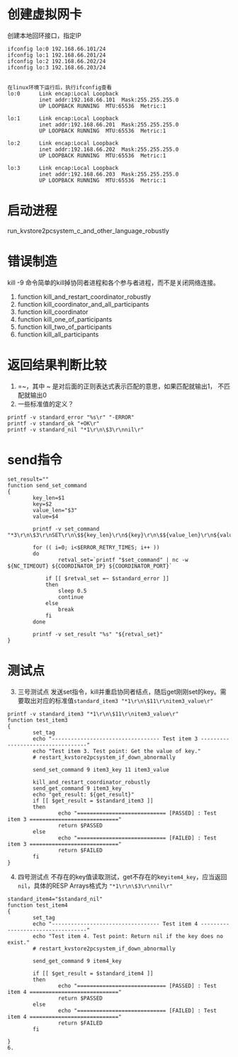 # 创建虚拟网卡
创建本地回环接口，指定IP
```
ifconfig lo:0 192.168.66.101/24
ifconfig lo:1 192.168.66.201/24
ifconfig lo:2 192.168.66.202/24
ifconfig lo:3 192.168.66.203/24


在linux环境下运行后，执行ifconfig查看
lo:0      Link encap:Local Loopback  
          inet addr:192.168.66.101  Mask:255.255.255.0
          UP LOOPBACK RUNNING  MTU:65536  Metric:1

lo:1      Link encap:Local Loopback  
          inet addr:192.168.66.201  Mask:255.255.255.0
          UP LOOPBACK RUNNING  MTU:65536  Metric:1

lo:2      Link encap:Local Loopback  
          inet addr:192.168.66.202  Mask:255.255.255.0
          UP LOOPBACK RUNNING  MTU:65536  Metric:1

lo:3      Link encap:Local Loopback  
          inet addr:192.168.66.203  Mask:255.255.255.0
          UP LOOPBACK RUNNING  MTU:65536  Metric:1
```
# 启动进程
run_kvstore2pcsystem_c_and_other_language_robustly

# 错误制造
kill -9 命令简单的kill掉协同者进程和各个参与者进程，而不是关闭网络连接。
1. function kill_and_restart_coordinator_robustly
2. function kill_coordinator_and_all_participants
3. function kill_coordinator
4. function kill_one_of_participants
5. function kill_two_of_participants
6. function kill_all_participants

# 返回结果判断比较
1. =~，其中 ~ 是对后面的正则表达式表示匹配的意思，如果匹配就输出1， 不匹配就输出0
2. 一些标准值的定义？
```
printf -v standard_error "%s\r" "-ERROR"
printf -v standard_ok "+OK\r"
printf -v standard_nil "*1\r\n\$3\r\nnil\r"
```
# send指令
```
set_result=""
function send_set_command
{
        key_len=$1
        key=$2
        value_len="$3"
        value=$4

        printf -v set_command "*3\r\n\$3\r\nSET\r\n\$${key_len}\r\n${key}\r\n\$${value_len}\r\n${value}\r\n"

        for (( i=0; i<$ERROR_RETRY_TIMES; i++ ))
        do
                retval_set=`printf "$set_command" | nc -w ${NC_TIMEOUT} ${COORDINATOR_IP} ${COORDINATOR_PORT}`

            if [[ $retval_set =~ $standard_error ]]
            then
                sleep 0.5
                continue
            else
                break
            fi
        done

        printf -v set_result "%s" "${retval_set}"
}
```
# 测试点
3. 三号测试点
发送set指令，kill并重启协同者结点，随后get刚刚set的key。需要取出对应的标准值`standard_item3 "*1\r\n\$11\r\nitem3_value\r"`
```
printf -v standard_item3 "*1\r\n\$11\r\nitem3_value\r"
function test_item3
{
        set_tag
        echo "---------------------------------- Test item 3 ----------------------------------"
        echo "Test item 3. Test point: Get the value of key."
        # restart_kvstore2pcsystem_if_down_abnormally

        send_set_command 9 item3_key 11 item3_value

        kill_and_restart_coordinator_robustly
        send_get_command 9 item3_key
        echo "get_result: ${get_result}"
        if [[ $get_result = $standard_item3 ]]
        then
                echo "============================ [PASSED] : Test item 3 ============================"
                return $PASSED
        else
                echo "============================ [FAILED] : Test item 3 ============================"
                return $FAILED
        fi
}

```
4. 四号测试点
不存在的key值读取测试，get不存在的key`item4_key`，应当返回`nil`，具体的RESP Arrays格式为 `"*1\r\n\$3\r\nnil\r"`
```
standard_item4="$standard_nil"
function test_item4
{
        set_tag
        echo "---------------------------------- Test item 4 ----------------------------------"
        echo "Test item 4. Test point: Return nil if the key does no exist."
        # restart_kvstore2pcsystem_if_down_abnormally

        send_get_command 9 item4_key

        if [[ $get_result = $standard_item4 ]]
        then
                echo "============================ [PASSED] : Test item 4 ============================"
                return $PASSED
        else
                echo "============================ [FAILED] : Test item 4 ============================"
                return $FAILED
        fi

}
6.  
